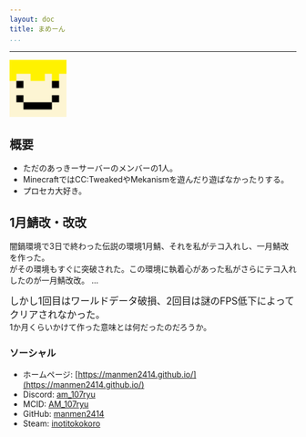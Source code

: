 ```yaml
---
layout: doc
title: まめーん
...
```

---

<script setup>
/*import { ref } from 'vue';const html = ref(`
<h1>HTML Here</h1>`)*/
</script>

<img src="https://github.com/akkiserver-dev/akkiserver-dev.github.io/blob/main/docs/.assets/mameeenn.png?raw=true" width="100">

## 概要
- ただのあっきーサーバーのメンバーの1人。
- MinecraftではCC:TweakedやMekanismを遊んだり遊ばなかったりする。
- プロセカ大好き。

## 1月鯖改・改改
闇鍋環境で3日で終わった伝説の環境1月鯖、それを私がテコ入れし、一月鯖改を作った。  
がその環境もすぐに突破された。この環境に執着心があった私がさらにテコ入れしたのが一月鯖改改。
...<div style="font-size:120%;">しかし1回目はワールドデータ破損、2回目は謎のFPS低下によってクリアされなかった。</div>
1か月くらいかけて作った意味とは何だったのだろうか。

### ソーシャル
- ホームページ: [https://manmen2414.github.io/](https://manmen2414.github.io/)
- Discord: [am_107ryu](https://discord.com/users/778582802504351745)
- MCID: [AM_107ryu](https://ja.namemc.com/profile/AM_107ryu)
- GitHub: [manmen2414](https://github.com/manmen2414)
- Steam: [inotitokokoro](https://steamcommunity.com/profiles/76561199135832390  )